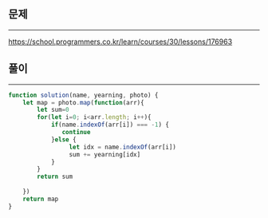 ## 문제
----
https://school.programmers.co.kr/learn/courses/30/lessons/176963

## 풀이
---
```jsx
function solution(name, yearning, photo) {
    let map = photo.map(function(arr){
        let sum=0
        for(let i=0; i<arr.length; i++){
            if(name.indexOf(arr[i]) === -1) {
               continue
            }else {
                 let idx = name.indexOf(arr[i])
                 sum += yearning[idx]
            }
        }
        return sum
    
    })
    return map
}
```
